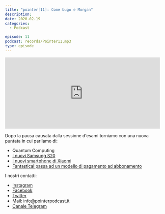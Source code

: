 ```yaml
---
title: "pointer[11]: Come bugo e Morgan"
description:
date: 2020-02-19
categories:
  - Podcast

episode: 11
podcast: records/Pointer11.mp3
type: episode
---
```


<p><iframe src="https://open.spotify.com/embed-podcast/episode/0wpP69sB3Edk2wSuDv76wd" allowtransparency="true" allow="encrypted-media" width="100%" height="232" frameborder="0"></iframe></p>

<!-- wp:paragraph -->
<p>Dopo la pausa causata dalla sessione d'esami torniamo con una nuova puntata in cui parliamo di:</p>
<!-- /wp:paragraph -->

<!-- wp:list -->
<ul><li>Quantum Computing</li><li><a href="https://www.theverge.com/2020/2/11/21125212/samsung-galaxy-s20-event-news-announcements-top-biggest-products-unpacked">I nuovi Samsung S20</a></li><li><a href="http://blog.mi.com/en/2020/02/13/introducing-xiaomis-latest-flagship-mi-10-series-mi-10-pro-and-mi-10/">I nuovi smartphone di Xiaomi</a></li><li><a href="https://www.macstories.net/reviews/the-new-fantastical-review/">Fantastical passa ad un modello di pagamento ad abbonamento</a></li></ul>
<!-- /wp:list -->

<!-- wp:paragraph -->
<p>I nostri contatti:</p>
<!-- /wp:paragraph -->

<!-- wp:list -->
<ul><li><a href="https://www.instagram.com/pointerpodcast/">Instagram</a></li><li><a href="https://www.facebook.com/pointerPodcast/">Facebook</a></li><li><a href="https://twitter.com/PointerPodcast">Twitter</a></li><li>Mail: info@pointerpodcast.it</li><li><a href="https://t.me/PointerPodcast">Canale Telegram</a></li></ul>
<!-- /wp:list -->